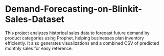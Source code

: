 # Demand-Forecasting-on-Blinkit-Sales-Dataset
This project analyzes historical sales data to forecast future demand by product categories using Prophet, helping businesses plan inventory efficiently. It also generates visualizations and a combined CSV of predicted monthly sales for easy reference.
